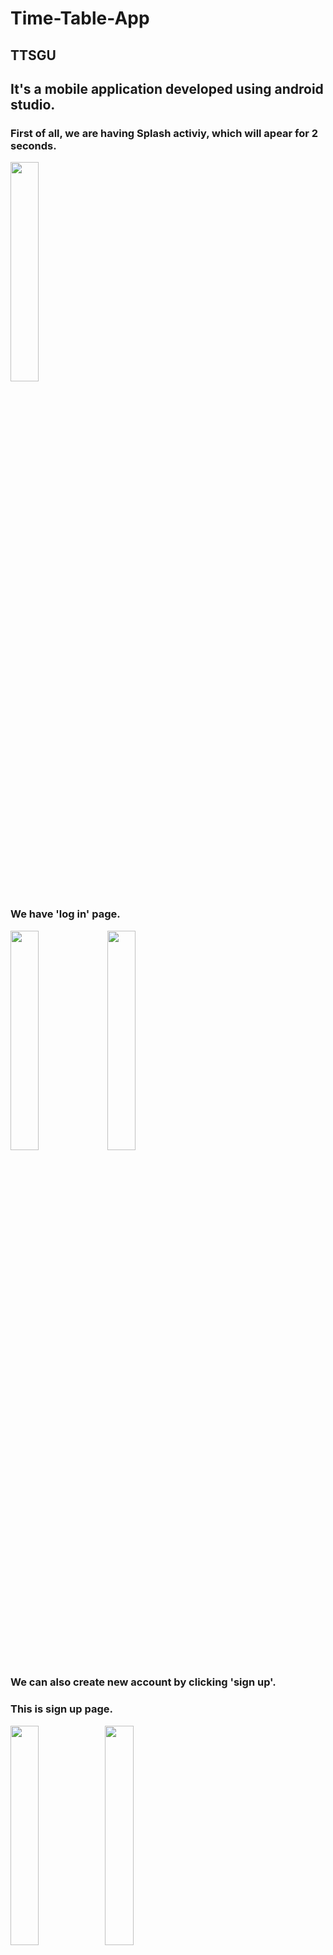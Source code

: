# Time-Table-App  

## TTSGU

## It's a mobile application developed using android studio.  


### First of all, we are having Splash activiy, which will apear for 2 seconds.  
<img src="https://user-images.githubusercontent.com/86561203/126781259-7c9e3562-85ba-4736-a291-f0eccd993d26.png" width="30%" height="30%"/>



### We have 'log in' page. 
<img src="https://user-images.githubusercontent.com/66515186/130542808-143b490b-37d5-4a45-83f4-8137eeb5a515.jpg" width="30%" height="30%"/> <img src="https://user-images.githubusercontent.com/66515186/130543610-9d319412-83e4-45e4-8c4f-d7e27f896a84.jpg" width="30%" height="30%"/>


### We can also create new account by clicking 'sign up'.  


### This is sign up page.  
<img src="https://user-images.githubusercontent.com/66515186/130543048-b63d8204-867c-4656-b1fa-6ef392d65f4e.jpg" width="30%" height="30%"/><img src="https://user-images.githubusercontent.com/66515186/130543052-b69c2d9f-e387-4721-abea-7f537f69576c.jpg" width="30%" height="30%"/>


### Our app is having mainly 3 sections

1) Time table  
2) Faculty  
3) Notice    
<img src="https://user-images.githubusercontent.com/66515186/130543053-f1e34323-73e4-4fe2-90c4-fa82bdedcd1d.jpg" width="30%" height="30%"/>


## 1st section - Time Table  
<img src="https://user-images.githubusercontent.com/86561203/126782461-5be5b672-b7e2-4440-b416-5817cc59fa29.png" width="30%" height="30%"/>



### Here we have list of week days, so that we can see our time table week wise.  
<img src="https://user-images.githubusercontent.com/66515186/130543055-ea157911-b938-450b-8a93-9ccadf5fe6f2.jpg" width="30%" height="30%"/>



### This is time table of Monday
#### We are having Time, Subject, Teacher name and location in this section.  
<img src="https://user-images.githubusercontent.com/66515186/130543056-39fcb115-5882-4ac8-b723-5acc7230cc7b.jpg" width="30%" height="30%"/>



## 2nd section - Faculty  
<img src="https://user-images.githubusercontent.com/86561203/126782547-cb629013-89ee-4ff1-850a-ba32f6b92e8c.png" width="30%" height="30%"/>



### Here wa have list of departments 
<img src="https://user-images.githubusercontent.com/86561203/126782566-a09ea155-eb6f-4c25-98f7-2ed8746673bd.png" width="30%" height="30%"/>


### We will get information like Name, photo, mobile number and email address of each faculty of every department here.  
<img src="https://user-images.githubusercontent.com/86561203/126782580-20643ed0-5206-4815-a87b-30d1e286cf13.png" width="30%" height="30%"/>


## 3rd section - Notice  
<img src="https://user-images.githubusercontent.com/86561203/126782598-e8831c7d-aa53-4a0b-a1ba-0d5c94dbd3a0.png" width="30%" height="30%"/>


### Here we can see notice
<img src="https://user-images.githubusercontent.com/86561203/126782620-053d9132-f558-43fa-9f94-90ca6de06ff7.png" width="30%" height="30%"/>


### we can also open the notice image and zoom it
<img src="https://user-images.githubusercontent.com/86561203/126782651-a77f3690-3a55-4989-903f-7e9ef52506b4.png" width="30%" height="30%"/>


### We are also having 'Help' section  
<img src="https://user-images.githubusercontent.com/86561203/126783256-58968e91-aca7-4d8d-940b-9037ac9a060e.png" width="30%" height="30%"/>


## We have used "Google Firebase" as our database service.
<img src="https://user-images.githubusercontent.com/86561203/126782861-c920fc49-a8d2-4c13-ac9d-9023bbb98e86.png" width="100%" height="100%"/>


### Authentication  
#### Here we can see 'List of users'  
<img src="https://user-images.githubusercontent.com/86561203/126782887-567f67ac-f311-4ef7-90e7-6d220258facc.png" width="100%" height="100%"/>

### Firestore Database  
#### Here we can add or remove or update our Time Table  
<img src="https://user-images.githubusercontent.com/86561203/126782946-8875330c-4ab9-42ef-b222-9b19d6fc76e8.png" width="100%" height="100%"/>
<img src="https://user-images.githubusercontent.com/86561203/126782951-dcd5cbab-929a-47b7-8653-f374cfd1d66a.png" width="100%" height="100%"/>


### Realtime Database  
#### This is overall realtime database  
<img src="https://user-images.githubusercontent.com/86561203/126782992-41a881eb-49cf-46d6-a71f-801c300ee4f8.png" width="100%" height="100%"/>


#### This is a faculty section of our app  
<img src="https://user-images.githubusercontent.com/86561203/126783023-0ea8cd25-c4c4-4248-9244-9055f5f20201.png" width="100%" height="100%"/>


#### This is a notice section of our app  
<img src="https://user-images.githubusercontent.com/86561203/126783033-bc63bb71-e082-4132-b042-9223b122a634.png" width="100%" height="100%"/>


#### This is an user section of our app
<img src="https://user-images.githubusercontent.com/86561203/126783042-2cd7d371-7fbc-4008-9b78-d94df2f446b8.png" width="100%" height="100%"/>


### Storage
#### This is a main storage section of over app, where we can store all the data like photos of faculties and notice.  
<img src="https://user-images.githubusercontent.com/86561203/126783071-e8337d1e-2551-4948-b8bf-ad4fab1fcced.png" width="100%" height="100%"/>


#### This is a folder view of storage section.  
<img src="https://user-images.githubusercontent.com/86561203/126783075-3050ab5a-a2d1-464c-9485-52aa30b2b5d6.png" width="100%" height="100%"/>



